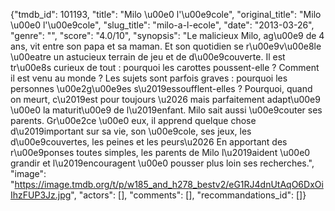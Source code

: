 {"tmdb_id": 101193, "title": "Milo \u00e0 l'\u00e9cole", "original_title": "Milo \u00e0 l'\u00e9cole", "slug_title": "milo-a-l-ecole", "date": "2013-03-26", "genre": "", "score": "4.0/10", "synopsis": "Le malicieux Milo, ag\u00e9 de 4 ans, vit entre son papa et sa maman. Et son quotidien se r\u00e9v\u00e8le \u00eatre un astucieux terrain de jeu et de d\u00e9couverte. Il est tr\u00e8s curieux de tout : pourquoi les carottes poussent-elle ? Comment il est venu au monde ? Les sujets sont parfois graves : pourquoi les personnes \u00e2g\u00e9es s\u2019essoufflent-elles ? Pourquoi, quand on meurt, c\u2019est pour toujours \u2026 mais parfaitement adapt\u00e9 \u00e0 la maturit\u00e9 de l\u2019enfant.  Milo sait aussi \u00e9couter ses parents. Gr\u00e2ce \u00e0 eux, il apprend quelque chose d\u2019important sur sa vie, son \u00e9cole, ses jeux, les d\u00e9couvertes, les peines et les peurs\u2026 En apportant des r\u00e9ponses toutes simples, les parents de Milo l\u2019aident \u00e0 grandir et l\u2019encouragent \u00e0 pousser plus loin ses recherches.", "image": "https://image.tmdb.org/t/p/w185_and_h278_bestv2/eG1RJ4dnUtAqO6DxOiIhzFUP3Jz.jpg", "actors": [], "comments": [], "recommandations_id": []}